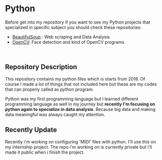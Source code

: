 # Python

Before get into my repository if you want to see my Python projects that specialized in specific subject you should check these repositories:

- [BeautifulSoup](https://github.com/Alperencode/BeautifulSoup) :  Web scraping and Data Analysis    
-  [OpenCV](https://github.com/Alperencode/OpenCV): Face detection and kind of OpenCV programs
<br/>

## Repository Description

This repository contains my python files which is starts from 2018. Of course I made a lot of things that not included here but these are my codes that can properly called as python program. 

Python was my first programming language but I learned different programming language as well in my journey but **recently I'm focusing on python again to specialize in data analysis**. Because big data and making data meaningful was always caught my attention.

## Recently Update

Recently i'm working on configuring 'MIDI' files with python. I'll use this on my internship project. The repo i'm working on is currently private but i'll made it public when i finish the project.